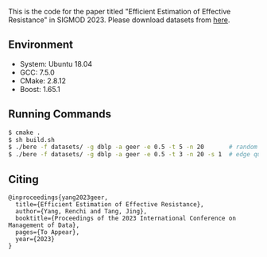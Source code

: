This is the code for the paper titled "Efficient Estimation of Effective Resistance" in SIGMOD 2023.
Please download datasets from [here](https://renchi.ac.cn/datasets/).

## Environment
- System: Ubuntu 18.04
- GCC: 7.5.0
- CMake: 2.8.12
- Boost: 1.65.1

## Running Commands
```sh
$ cmake .
$ sh build.sh
$ ./bere -f datasets/ -g dblp -a geer -e 0.5 -t 5 -n 20       # random queries
$ ./bere -f datasets/ -g dblp -a geer -e 0.5 -t 3 -n 20 -s 1  # edge queries

```

## Citing
```
@inproceedings{yang2023geer,
  title={Efficient Estimation of Effective Resistance},
  author={Yang, Renchi and Tang, Jing},
  booktitle={Proceedings of the 2023 International Conference on Management of Data},
  pages={To Appear},
  year={2023}
}
```
